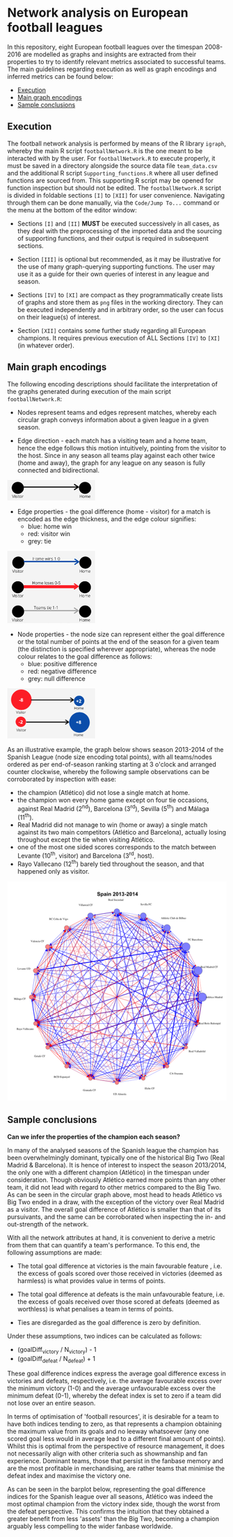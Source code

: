 # Network analysis on European football leagues

In this repository, eight European football leagues over the timespan 2008-2016 are modelled as graphs and insights are extracted from their properties to try to identify relevant metrics associated to successful teams. The main guidelines regarding execution as well as graph encodings and inferred metrics can be found below:

* [Execution](https://github.com/AlfaBetaBeta/Football-Network-Analysis#execution)
* [Main graph encodings](https://github.com/AlfaBetaBeta/Football-Network-Analysis#main-graph-encodings)
* [Sample conclusions](https://github.com/AlfaBetaBeta/Football-Network-Analysis#sample-conclusions)

## Execution

The football network analysis is performed by means of the R library `igraph`, whereby the main R script `footballNetwork.R` is the one meant to be interacted with by the user. For `footballNetwork.R` to execute properly, it must be saved in a directory alongside the source data file `team_data.csv` and the additional R script `Supporting_functions.R` where all user defined functions are sourced from. This supporting R script may be opened for function inspection but should not be edited. The `footballNetwork.R` script is divided in foldable sections `[I]` to `[XII]` for user convenience. Navigating through them can be done manually, via the `Code/Jump To...` command or the menu at the bottom of the editor window:

* Sections `[I]` and `[II]` **MUST** be executed successively in all cases, as they deal with the preprocessing of the imported data and the sourcing of supporting functions, and their output is required in subsequent sections.

* Section `[III]` is optional but recommended, as it may be illustrative for the use of many graph-querying supporting functions. The user may use it as a guide for their own queries of interest in any league and season.

* Sections `[IV]` to `[XI]` are compact as they programmatically create lists of graphs and store them as `png` files in the working directory. They can be executed independently and in arbitrary order, so the user can focus on their league(s) of interest.

* Section `[XII]` contains some further study regarding all European champions. It requires previous execution of ALL Sections `[IV]` to `[XI]` (in whatever order).


## Main graph encodings

The following encoding descriptions should facilitate the interpretation of the graphs generated during execution of the main script `footballNetwork.R`:

* Nodes represent teams and edges represent matches, whereby each circular graph conveys information about a given league in a given season.

* Edge direction - each match has a visiting team and a home team, hence the edge follows this motion intuitively, pointing from the visitor to the host. Since in any season all teams play against each other twice (home and away), the graph for any league on any season is fully connected and bidirectional.

<img src="https://github.com/AlfaBetaBeta/Football-Network-Analysis/blob/master/img/encodings/edge_direction.png" width=40% height=40%>

* Edge properties - the goal difference (home - visitor) for a match is encoded as the edge thickness, and the edge colour signifies:
    * blue: home win
    * red: visitor win
    * grey: tie

<img src="https://github.com/AlfaBetaBeta/Football-Network-Analysis/blob/master/img/encodings/edge_colour_thickness.png" width=40% height=40%>

* Node properties - the node size can represent either the goal difference or the total number of points at the end of the season for a given team (the distinction is specified wherever appropriate), whereas the node colour relates to the goal difference as follows:
    * blue: positive difference
    * red: negative difference
    * grey: null difference

<img src="https://github.com/AlfaBetaBeta/Football-Network-Analysis/blob/master/img/encodings/node_colour_size.png" width=40% height=40%>

As an illustrative example, the graph below shows season 2013-2014 of the Spanish League (node size encoding total points), with all teams/nodes ordered as per end-of-season ranking starting at 3 o'clock and arranged counter clockwise, whereby the following sample observations can be corroborated by inspection with ease:
* the champion (Atlético) did not lose a single match at home.
* the champion won every home game except on four tie occasions, against Real Madrid (2<sup>nd</sup>), Barcelona (3<sup>rd</sup>), Sevilla (5<sup>th</sup>) and Málaga (11<sup>th</sup>).
* Real Madrid did not manage to win (home or away) a single match against its two main competitors (Atlético and Barcelona), actually losing throughout except the tie when visiting Atlético.
* one of the most one sided scores corresponds to the match between Levante (10<sup>th</sup>, visitor) and Barcelona (3<sup>rd</sup>, host).
* Rayo Vallecano (12<sup>th</sup>) barely tied throughout the season, and that happened only as visitor.

![example](/img/encodings/example.png)


## Sample conclusions

**Can we infer the properties of the champion each season?**

In many of the analysed seasons of the Spanish league the champion has been overwhelmingly dominant, typically one of the historical Big Two (Real Madrid & Barcelona). It is hence of interest to inspect the season 2013/2014, the only one with a different champion (Atlético) in the timespan under consideration. Though obviously Atlético earned more points than any other team, it did not lead with regard to other metrics compared to the Big Two. As can be seen in the circular graph above, most head to heads Atlético vs Big Two ended in a draw, with the exception of the victory over Real Madrid as a visitor. The overall goal difference of Atlético is smaller than that of its pursuivants, and the same can be corroborated when inspecting the in- and out-strength of the network.

With all the network attributes at hand, it is convenient to derive a metric from them that can quantify a team's performance. To this end, the following assumptions are made:

* The total goal difference at victories is the main favourable feature , i.e. the excess of goals scored over those received in victories (deemed as harmless) is what provides value in terms of points.

* The total goal difference at defeats is the main unfavourable feature, i.e. the excess of goals received over those scored at defeats (deemed as worthless) is what penalises a team in terms of points.

* Ties are disregarded as the goal difference is zero by definition.

Under these assumptions, two indices can be calculated as follows:

* (goalDiff<sub>victory</sub> / N<sub>victory</sub>) - 1
* (goalDiff<sub>defeat</sub> / N<sub>defeat</sub>) + 1

These goal difference indices express the average goal difference excess in victories and defeats, respectively, i.e. the average favourable excess over the minimum victory (1-0) and the average unfavourable excess over the minimum defeat (0-1), whereby the defeat index is set to zero if a team did not lose over an entire season.

In terms of optimisation of 'football resources', it is desirable for a team to have both indices tending to zero, as that represents a champion obtaining the maximum value from its goals and no leeway whatsoever (any one scored goal less would in average lead to a different final amount of points). Whilst this is optimal from the perspective of resource management, it does not necessarily align with other criteria such as showmanship and fan experience. Dominant teams, those that persist in the fanbase memory and are the most profitable in merchandising, are rather teams that minimise the defeat index and maximise the victory one.

As can be seen in the barplot below, representing the goal difference indices for the Spanish league over all seasons, Atlético was indeed the most optimal champion from the victory index side, though the worst from the defeat perspective. This confirms the intuition that they obtained a greater benefit from less 'assets' than the Big Two, becoming a champion arguably less compelling to the wider fanbase worldwide.